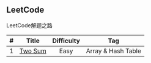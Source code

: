 ## LeetCode
LeetCode解题之路

| # | Title | Difficulty | Tag |
| :-----:| :----: | :----: | :----: |
| 1 | [Two Sum][001] | Easy | Array & Hash Table |









[001]: https://github.com/mocHeart/leetcode/blob/master/leetBank/_001/README.md